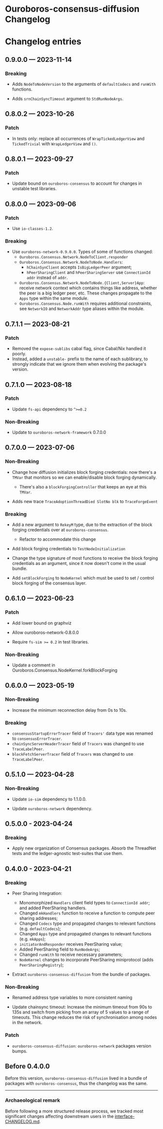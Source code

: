 # Ouroboros-consensus-diffusion Changelog

# Changelog entries

<a id='changelog-0.9.0.0'></a>
## 0.9.0.0 — 2023-11-14

### Breaking

- Adds `NodeToNodeVersion` to the arguments of `defaultCodecs` and `runWith` functions.

- Adds `srnChainSyncTimeout` argument to `StdRunNodeArgs`.

<a id='changelog-0.8.0.2'></a>
## 0.8.0.2 — 2023-10-26

### Patch

- In tests only: replace all occurrences of `WrapTickedLedgerView` and `TickedTrivial` with `WrapLedgerView` and `()`.

<a id='changelog-0.8.0.1'></a>
## 0.8.0.1 — 2023-09-27

### Patch

- Update bound on `ouroboros-consensus` to account for changes in unstable test
  libraries.

<a id='changelog-0.8.0.0'></a>
## 0.8.0.0 — 2023-09-06

### Patch

- Use `io-classes-1.2`.

### Breaking

- Use `ouroboros-network-0.9.0.0`. Types of some of functions changed:
    * `Ouroboros.Consensus.Network.NodeToClient.responder`
    * `Ouroboros.Consensus.Network.NodeToNode.Handlers`:
      - `hChainSynClient` accepts `IsBigLedgerPeer` argument;
      - `hPeerSharingClient` and `hPeerSharingServer` use `ConnectionId addr`
        instead of `addr`.
    * `Ouroboros.Consensus.Network.NodeToNode.{Client,Server}App`: receive
      network context which contains things like address, whether the peer is
      a big ledger peer, etc.  These changes propagate to the `Apps` type
      within the same module.
    * `Ouroboros.Consensus.Node.runWith` requires additional constraints, see
      `NetworkIO` and `NetworkAddr` type aliases within the module.

<a id='changelog-0.7.1.1'></a>
## 0.7.1.1 — 2023-08-21

### Patch

- Removed the `expose-sublibs` cabal flag, since Cabal/Nix handled it poorly.
- Instead, added a `unstable-` prefix to the name of each sublibrary, to
  strongly indicate that we ignore them when evolving the package's version.

<a id='changelog-0.7.1.0'></a>
## 0.7.1.0 — 2023-08-18

### Patch

- Update `fs-api` dependency to `^>=0.2`

### Non-Breaking

- Update to `ouroboros-network-framework` 0.7.0.0

<a id='changelog-0.7.0.0'></a>
## 0.7.0.0 — 2023-07-06

### Non-Breaking

- Change how diffusion initializes block forging credentials: now there's a `TMVar` that
  monitors so we can enable/disable block forging dynamically.
  - There's also a `blockForgingController` that keeps an eye at this `TMVar`.

- Adds new trace `TraceAdoptionThreadDied SlotNo blk` to `TraceForgeEvent`

### Breaking

- Add a new argument to `RekeyM` type, due to the extraction of the block forging
  credentials over at `ouroboros-consensus`.
  - Refactor to accommodate this change

- Add block forging credentials to `TestNodeInitialization`

- Change the type signature of most functions to receive the block forging credentials as
  an argument, since it now doesn't come in the usual bundle.

- Add `setBlockForging` to `NodeKernel` which must be used to set / control
  block forging of the consensus layer.

<a id='changelog-0.6.1.0'></a>
## 0.6.1.0 — 2023-06-23

### Patch

- Add lower bound on graphviz

- Allow ouroboros-network-0.8.0.0

- Require `fs-sim >= 0.2` in test libraries.

### Non-Breaking

- Update a comment in Ouroboros.Consensus.NodeKernel.forkBlockForging

<a id='changelog-0.6.0.0'></a>
## 0.6.0.0 — 2023-05-19

### Non-Breaking

* Increase the minimum reconnection delay from 0s to 10s.

### Breaking

* `consensusStartupErrorTracer` field of `Tracers'` data type was renamed to `consensusErrorTracer`.
* `chainSyncServerHeaderTracer` field of `Tracers` was changed to use `TraceLabelPeer`.
* `blockFetchServerTracer` field of `Tracers` was changed to use `TraceLabelPeer`.

<a id='changelog-0.5.1.0'></a>
## 0.5.1.0 — 2023-04-28

### Non-Breaking

- Update `io-sim` dependency to 1.1.0.0.

- Update `ouroboros-network` dependency.

<a id='changelog-0.5.0.0'></a>
## 0.5.0.0 - 2023-04-24

### Breaking

- Apply new organization of Consensus packages. Absorb the ThreadNet tests and
  the ledger-agnostic test-suites that use them.

<a id='changelog-0.4.0.0'></a>
## 0.4.0.0 - 2023-04-21

### Breaking

- Peer Sharing Integration:
  - Monomorphized `Handlers` client field types to `ConnectionId addr`;
    and added PeerSharing handlers.
  - Changed `mkHandlers` function to receive a function to compute peer sharing addresses;
  - Changed `Codecs` type and propagated changes to relevant functions (e.g. `defaultCodecs`);
  - Changed `Apps` type and propagated changes to relevant functions (e.g. `mkApps`);
  - `initiatorAndResponder` receives PeerSharing value;
  - Added PeerSharing field to `RunNodeArgs`;
  - Changed `runWith` to receive necessary parameters;
  - `NodeKernel` changes to incorporate PeerSharing miniprotocol (adds `PeerSharingRegistry`);

- Extract `ouroboros-consensus-diffusion` from the bundle of packages.

### Non-Breaking

- Renamed address type variables to more consistent naming

- Update chainsync timeout: Increase the minimum timeout from 90s to 135s and
  switch from picking from an array of 5 values to a range of timeouts. This
  change reduces the risk of synchronisation among nodes in the network.

### Patch

- `ouroboros-consensus-diffusion`: `ouroboros-network` packages version bumps.

## Before 0.4.0.0

Before this version, `ouroboros-consensus-diffusion` lived in a bundle of
packages with `ouroboros-consensus`, thus the changelog was the same.

---

### Archaeological remark

Before following a more structured release process, we tracked most significant
changes affecting downstream users in the
[interface-CHANGELOG.md](https://github.com/input-output-hk/ouroboros-consensus/blob/8d8329e4dd41404439b7cd30629fcce427679212/docs/website/docs/interface-CHANGELOG.md).
